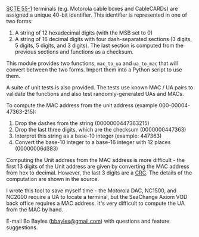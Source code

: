 [SCTE 55-1](http://scte.org/documents/pdf/Standards/ANSI_SCTE-55-1-2009.pdf) terminals (e.g. Motorola cable boxes and CableCARDs) are assigned a unique 40-bit identifier. This identifier is represented in one of two forms:
1. A string of 12 hexadecimal digits (with the MSB set to 0)
2. A  string of 16 decimal digits with four dash-separated sections (3 digits, 5 digits, 5 digits, and 3 digits). The last section is computed from the previous sections and functions as a checksum.

This module provides two functions, `mac_to_ua` and `ua_to_mac` that will convert between the two forms. Import them into a Python script to use them.

A suite of unit tests is also provided. The tests use known MAC / UA pairs to validate the functions and also test randomly-generated UAs and MACs.

To compute the MAC address from the unit address (example 000-00004-47363-215):
1. Drop the dashes from the string (0000000447363215)
2. Drop the last three digits, which are the checksum (0000000447363)
3. Interpret this string as a base-10 integer (example: 447363)
4. Convert the base-10 integer to a base-16 integer with 12 places (00000006d383)

Computing the Unit address from the MAC address is more difficult - the first 13 digits of the Unit address are given by converting the MAC address from hex to decimal. However, the last 3 digits are a [CRC](http://en.wikipedia.org/wiki/Cyclic_redundancy_check). The details of the computation are shown in the source.

I wrote this tool to save myself time - the Motorola DAC, NC1500, and NC2000 require a UA to locate a terminal, but the SeaChange Axiom VOD back office requires a MAC address. It's very difficult to compute the UA from the MAC by hand.

E-mail Bo Bayles (bbayles@gmail.com) with questions and feature suggestions.
